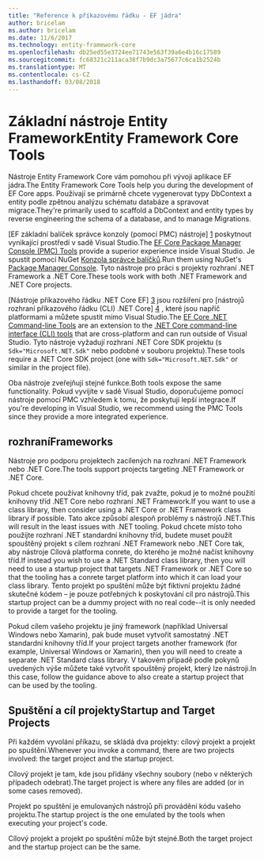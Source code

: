 ```yaml
---
title: "Reference k příkazovému řádku - EF jádra"
author: bricelam
ms.author: bricelam
ms.date: 11/6/2017
ms.technology: entity-framework-core
ms.openlocfilehash: db25ed55e3724ee71743e563f39a6e4b16c17589
ms.sourcegitcommit: fc68321c211aca38f7b9dc3a75677c6ca1b2524b
ms.translationtype: MT
ms.contentlocale: cs-CZ
ms.lasthandoff: 03/08/2018
---
```

<a name="entity-framework-core-tools"></a><span data-ttu-id="bf852-102">Základní nástroje Entity Framework</span><span class="sxs-lookup"><span data-stu-id="bf852-102">Entity Framework Core Tools</span></span>
===========================
<span data-ttu-id="bf852-103">Nástroje Entity Framework Core vám pomohou při vývoji aplikace EF jádra.</span><span class="sxs-lookup"><span data-stu-id="bf852-103">The Entity Framework Core Tools help you during the development of EF Core apps.</span></span> <span data-ttu-id="bf852-104">Používají se primárně chcete vygenerovat typy DbContext a entity podle zpětnou analýzu schématu databáze a spravovat migrace.</span><span class="sxs-lookup"><span data-stu-id="bf852-104">They're primarily used to scaffold a DbContext and entity types by reverse engineering the schema of a database, and to manage Migrations.</span></span>

<span data-ttu-id="bf852-105">[EF základní balíček správce konzoly (pomocí PMC) nástroje] [ 1] poskytnout vynikající prostředí v sadě Visual Studio.</span><span class="sxs-lookup"><span data-stu-id="bf852-105">The [EF Core Package Manager Console (PMC) Tools][1] provide a superior experience inside Visual Studio.</span></span> <span data-ttu-id="bf852-106">Je spustit pomocí NuGet [Konzola správce balíčků][2].</span><span class="sxs-lookup"><span data-stu-id="bf852-106">Run them using NuGet's [Package Manager Console][2].</span></span> <span data-ttu-id="bf852-107">Tyto nástroje pro práci s projekty rozhraní .NET Framework a .NET Core.</span><span class="sxs-lookup"><span data-stu-id="bf852-107">These tools work with both .NET Framework and .NET Core projects.</span></span>

<span data-ttu-id="bf852-108">[Nástroje příkazového řádku .NET Core EF] [ 3] jsou rozšíření pro [nástrojů rozhraní příkazového řádku (CLI) .NET Core] [ 4] , které jsou napříč platformami a můžete spustit mimo Visual Studio.</span><span class="sxs-lookup"><span data-stu-id="bf852-108">The [EF Core .NET Command-line Tools][3] are an extension to the [.NET Core command-line interface (CLI) tools][4] that are cross-platform and can run outside of Visual Studio.</span></span> <span data-ttu-id="bf852-109">Tyto nástroje vyžadují rozhraní .NET Core SDK projektu (s `Sdk="Microsoft.NET.Sdk"` nebo podobné v souboru projektu).</span><span class="sxs-lookup"><span data-stu-id="bf852-109">These tools require a .NET Core SDK project (one with `Sdk="Microsoft.NET.Sdk"` or similar in the project file).</span></span>

<span data-ttu-id="bf852-110">Oba nástroje zveřejňují stejné funkce.</span><span class="sxs-lookup"><span data-stu-id="bf852-110">Both tools expose the same functionality.</span></span> <span data-ttu-id="bf852-111">Pokud vyvíjíte v sadě Visual Studio, doporučujeme pomocí nástroje pomocí PMC vzhledem k tomu, že poskytují lepší integrace.</span><span class="sxs-lookup"><span data-stu-id="bf852-111">If you're developing in Visual Studio, we recommend using the PMC Tools since they provide a more integrated experience.</span></span>

<a name="frameworks"></a><span data-ttu-id="bf852-112">rozhraní</span><span class="sxs-lookup"><span data-stu-id="bf852-112">Frameworks</span></span>
----------
<span data-ttu-id="bf852-113">Nástroje pro podporu projektech zacílených na rozhraní .NET Framework nebo .NET Core.</span><span class="sxs-lookup"><span data-stu-id="bf852-113">The tools support projects targeting .NET Framework or .NET Core.</span></span>

<span data-ttu-id="bf852-114">Pokud chcete používat knihovny tříd, pak zvažte, pokud je to možné použití knihovny tříd .NET Core nebo rozhraní .NET Framework.</span><span class="sxs-lookup"><span data-stu-id="bf852-114">If you want to use a class library, then consider using a .NET Core or .NET Framework class library if possible.</span></span> <span data-ttu-id="bf852-115">Tato akce způsobí alespoň problémy s nástrojů .NET.</span><span class="sxs-lookup"><span data-stu-id="bf852-115">This will result in the least issues with .NET tooling.</span></span> <span data-ttu-id="bf852-116">Pokud chcete místo toho použijte rozhraní .NET standardní knihovny tříd, budete muset použít spouštěný projekt s cílem rozhraní .NET Framework nebo .NET Core tak, aby nástroje Cílová platforma conrete, do kterého je možné načíst knihovny tříd.</span><span class="sxs-lookup"><span data-stu-id="bf852-116">If instead you wish to use a .NET Standard class library, then you will need to use a startup project that targets .NET Framework or .NET Core so that the tooling has a conrete target platform into which it can load your class library.</span></span> <span data-ttu-id="bf852-117">Tento projekt po spuštění může být fiktivní projektu žádné skutečné kódem – je pouze potřebných k poskytování cíl pro nástrojů.</span><span class="sxs-lookup"><span data-stu-id="bf852-117">This startup project can be a dummy project with no real code--it is only needed to provide a target for the tooling.</span></span>

<span data-ttu-id="bf852-118">Pokud cílem vašeho projektu je jiný framework (například Universal Windows nebo Xamarin), pak bude muset vytvořit samostatný .NET standardní knihovny tříd.</span><span class="sxs-lookup"><span data-stu-id="bf852-118">If your project targets another framework (for example, Universal Windows or Xamarin), then you will need to create a separate .NET Standard class library.</span></span> <span data-ttu-id="bf852-119">V takovém případě podle pokynů uvedených výše můžete také vytvořit spouštěný projekt, který lze nástroji.</span><span class="sxs-lookup"><span data-stu-id="bf852-119">In this case, follow the guidance above to also create a startup project that can be used by the tooling.</span></span>

<a name="startup-and-target-projects"></a><span data-ttu-id="bf852-120">Spuštění a cíl projekty</span><span class="sxs-lookup"><span data-stu-id="bf852-120">Startup and Target Projects</span></span>
---------------------------
<span data-ttu-id="bf852-121">Při každém vyvolání příkazu, se skládá dva projekty: cílový projekt a projekt po spuštění.</span><span class="sxs-lookup"><span data-stu-id="bf852-121">Whenever you invoke a command, there are two projects involved: the target project and the startup project.</span></span>

<span data-ttu-id="bf852-122">Cílový projekt je tam, kde jsou přidány všechny soubory (nebo v některých případech odebrat).</span><span class="sxs-lookup"><span data-stu-id="bf852-122">The target project is where any files are added (or in some cases removed).</span></span>

<span data-ttu-id="bf852-123">Projekt po spuštění je emulovaných nástrojů při provádění kódu vašeho projektu.</span><span class="sxs-lookup"><span data-stu-id="bf852-123">The startup project is the one emulated by the tools when executing your project's code.</span></span>

<span data-ttu-id="bf852-124">Cílový projekt a projekt po spuštění může být stejné.</span><span class="sxs-lookup"><span data-stu-id="bf852-124">Both the target project and the startup project can be the same.</span></span>


  [1]: powershell.md
  [2]: https://docs.microsoft.com/nuget/tools/package-manager-console
  [3]: dotnet.md
  [4]: https://docs.microsoft.com/dotnet/core/tools/
